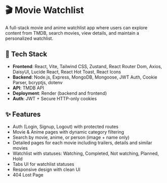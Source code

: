 # 🎬 Movie Watchlist

A full-stack movie and anime watchlist app where users can explore content from TMDB, search movies, view details, and maintain a personalized watchlist.

## 🔧 Tech Stack
- **Frontend**: React, Vite, Tailwind CSS, Zustand, React Router Dom, Axios, DaisyUI, Lucide React, React Hot Toast, React Icons
- **Backend**: Node.js, Express, MongoDB, Mongoose, JWT Auth, Cookie Parser, bcryptjs, dotenv
- **API**: TMDB API
- **Deployment**: Render (backend and frontend)
- **Auth**: JWT + Secure HTTP-only cookies

## ✨ Features
- Auth (Login, Signup, Logout) with protected routes
- Movie & Anime pages with dynamic category filtering
- Search by movie, anime, or person (image + name only)
- Detailed pages for each movie including trailers, details and similar movies
- Watchlist with statuses: Watching, Completed, Not watching, Planned, Hold
- Tabs UI for watchlist statuses
- Responsive design with clean UI
- 404 Lost Page


